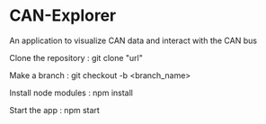 # CAN-Explorer
An application to visualize CAN data and interact with the CAN bus

Clone the repository :
git clone "url"

Make a branch :
git checkout -b <branch_name>

Install node modules :
npm install

Start the app :
npm start
